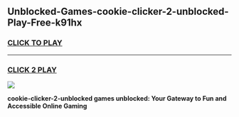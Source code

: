 
## Unblocked-Games-cookie-clicker-2-unblocked-Play-Free-k91hx
<h3>
<a href="https://premium76.site?title=cookie-clicker-2-unblocked&ref=10A">CLICK TO PLAY</a></h3>
<hr>

<h3>
<a href="https://premium76.site?title=cookie-clicker-2-unblocked&ref=10A">CLICK 2 PLAY</a>
  
</h3>

<a href="https://premium76.site?title=cookie-clicker-2-unblocked&ref=10A"><img src="https://clearcache.store/games.png"></a>


**cookie-clicker-2-unblocked games unblocked: Your Gateway to Fun and Accessible Online Gaming**
